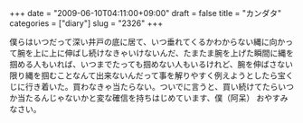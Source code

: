 +++
date = "2009-06-10T04:11:00+09:00"
draft = false
title = "カンダタ"
categories = ["diary"]
slug = "2326"
+++

僕らはいつだって深い井戸の底に居て、いつ垂れてくるかわからない縄に向かって腕を上に上に伸ばし続けなきゃいけないんだ、たまたま腕を上げた瞬間に縄を掴める人もいれば、いつまでたっても掴めない人もいるけれど、腕を伸ばさない限り縄を掴むことなんて出来ないんだって事を解りやすく例えようとしたら宝くじに行き着いた。買わなきゃ当たらない。ついでに言うと、買い続けてたらいつか当たるんじゃないかと変な確信を持ちはじめています、僕（阿呆）
おやすみなさい。

